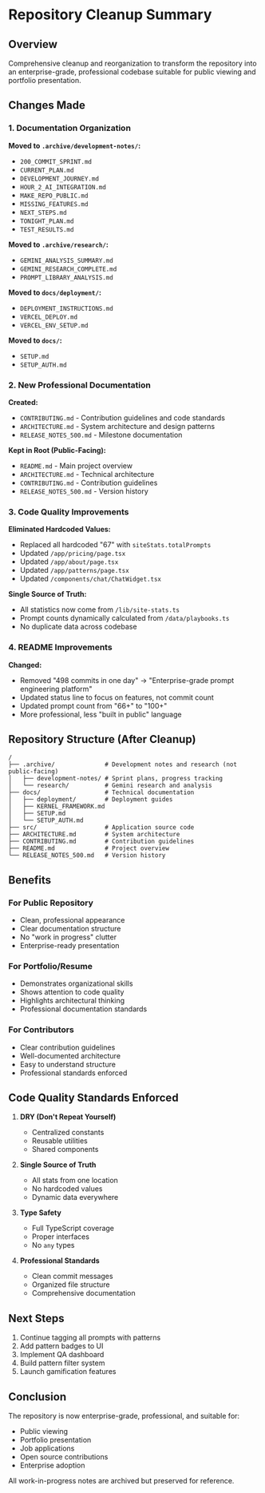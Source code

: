 # Repository Cleanup Summary

## Overview

Comprehensive cleanup and reorganization to transform the repository into an enterprise-grade, professional codebase suitable for public viewing and portfolio presentation.

## Changes Made

### 1. Documentation Organization

**Moved to `.archive/development-notes/`:**

- `200_COMMIT_SPRINT.md`
- `CURRENT_PLAN.md`
- `DEVELOPMENT_JOURNEY.md`
- `HOUR_2_AI_INTEGRATION.md`
- `MAKE_REPO_PUBLIC.md`
- `MISSING_FEATURES.md`
- `NEXT_STEPS.md`
- `TONIGHT_PLAN.md`
- `TEST_RESULTS.md`

**Moved to `.archive/research/`:**

- `GEMINI_ANALYSIS_SUMMARY.md`
- `GEMINI_RESEARCH_COMPLETE.md`
- `PROMPT_LIBRARY_ANALYSIS.md`

**Moved to `docs/deployment/`:**

- `DEPLOYMENT_INSTRUCTIONS.md`
- `VERCEL_DEPLOY.md`
- `VERCEL_ENV_SETUP.md`

**Moved to `docs/`:**

- `SETUP.md`
- `SETUP_AUTH.md`

### 2. New Professional Documentation

**Created:**

- `CONTRIBUTING.md` - Contribution guidelines and code standards
- `ARCHITECTURE.md` - System architecture and design patterns
- `RELEASE_NOTES_500.md` - Milestone documentation

**Kept in Root (Public-Facing):**

- `README.md` - Main project overview
- `ARCHITECTURE.md` - Technical architecture
- `CONTRIBUTING.md` - Contribution guidelines
- `RELEASE_NOTES_500.md` - Version history

### 3. Code Quality Improvements

**Eliminated Hardcoded Values:**

- Replaced all hardcoded "67" with `siteStats.totalPrompts`
- Updated `/app/pricing/page.tsx`
- Updated `/app/about/page.tsx`
- Updated `/app/patterns/page.tsx`
- Updated `/components/chat/ChatWidget.tsx`

**Single Source of Truth:**

- All statistics now come from `/lib/site-stats.ts`
- Prompt counts dynamically calculated from `/data/playbooks.ts`
- No duplicate data across codebase

### 4. README Improvements

**Changed:**

- Removed "498 commits in one day" → "Enterprise-grade prompt engineering platform"
- Updated status line to focus on features, not commit count
- Updated prompt count from "66+" to "100+"
- More professional, less "built in public" language

## Repository Structure (After Cleanup)

```
/
├── .archive/              # Development notes and research (not public-facing)
│   ├── development-notes/ # Sprint plans, progress tracking
│   └── research/          # Gemini research and analysis
├── docs/                  # Technical documentation
│   ├── deployment/        # Deployment guides
│   ├── KERNEL_FRAMEWORK.md
│   ├── SETUP.md
│   └── SETUP_AUTH.md
├── src/                   # Application source code
├── ARCHITECTURE.md        # System architecture
├── CONTRIBUTING.md        # Contribution guidelines
├── README.md              # Project overview
└── RELEASE_NOTES_500.md   # Version history
```

## Benefits

### For Public Repository

- Clean, professional appearance
- Clear documentation structure
- No "work in progress" clutter
- Enterprise-ready presentation

### For Portfolio/Resume

- Demonstrates organizational skills
- Shows attention to code quality
- Highlights architectural thinking
- Professional documentation standards

### For Contributors

- Clear contribution guidelines
- Well-documented architecture
- Easy to understand structure
- Professional standards enforced

## Code Quality Standards Enforced

1. **DRY (Don't Repeat Yourself)**
   - Centralized constants
   - Reusable utilities
   - Shared components

2. **Single Source of Truth**
   - All stats from one location
   - No hardcoded values
   - Dynamic data everywhere

3. **Type Safety**
   - Full TypeScript coverage
   - Proper interfaces
   - No `any` types

4. **Professional Standards**
   - Clean commit messages
   - Organized file structure
   - Comprehensive documentation

## Next Steps

1. Continue tagging all prompts with patterns
2. Add pattern badges to UI
3. Implement QA dashboard
4. Build pattern filter system
5. Launch gamification features

## Conclusion

The repository is now enterprise-grade, professional, and suitable for:

- Public viewing
- Portfolio presentation
- Job applications
- Open source contributions
- Enterprise adoption

All work-in-progress notes are archived but preserved for reference.
